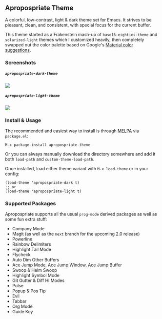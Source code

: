## Apropospriate Theme ##

A colorful, low-contrast, light & dark theme set for Emacs. It strives to be pleasant, clean, and consistent, with special focus for the current buffer.

This theme started as a Frakenstein mash-up of `base16-eighties-theme` and `solarized-light` themes which I customized heavily, then completely swapped out the color palette based on Google's [Material color suggestions](http://www.google.com/design/spec/style/color.html#color-color-palette).

### Screenshots ###

##### `apropospriate-dark-theme` #####

![](https://raw.github.com/waymondo/apropospriate-theme/master/dark.png)

##### `apropospriate-light-theme` #####

![](https://raw.github.com/waymondo/apropospriate-theme/master/light.png)

### Install & Usage ###

The recommended and easiest way to install is through [MELPA](http://melpa.org) via `package.el`:

```
M-x package-install apropospriate-theme
```

Or you can always manually download the directory somewhere and add it both `load-path` and `custom-theme-load-path`.

Once installed, load either theme variant with `M-x load-theme` or in your config:

``` elisp
(load-theme 'apropospriate-dark t)
;; or
(load-theme 'apropospriate-light t)
```

### Supported Packages ###

Apropospriate supports all the usual `prog-mode` derived packages as well as some fun extra stuff:

* Company Mode
* Magit (as well as the `next` branch for the upcoming 2.0 release)
* Powerline
* Rainbow Delimiters
* Highlight Tail Mode
* Flycheck
* Auto Dim Other Buffers
* Ace Jump Mode, Ace Jump Window, Ace Jump Buffer
* Swoop & Helm Swoop
* Highlight Symbol Mode
* Git Gutter & Diff Hl Modes
* Pulse
* Popup & Pos Tip
* Evil
* Tabbar
* Org Mode
* Guide Key
